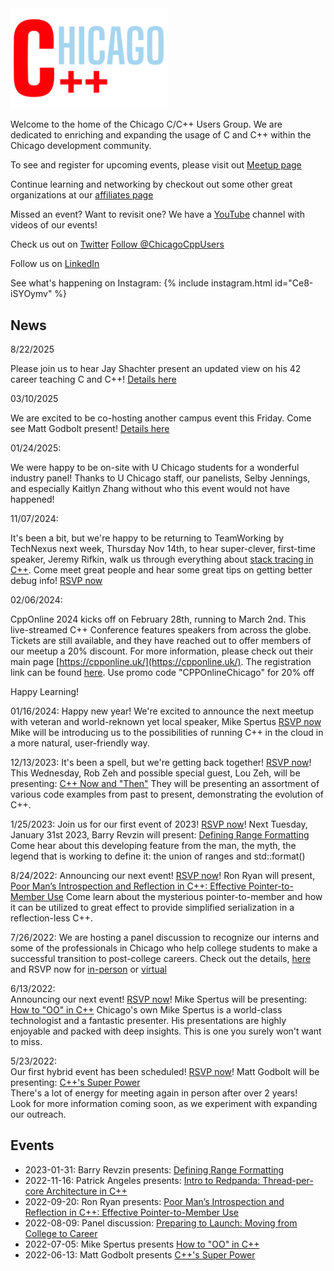 <link rel="apple-touch-icon" sizes="180x180" href="apple-touch-icon.png">
<link rel="icon" type="image/png" sizes="32x32" href="favicon-32x32.png">
<link rel="icon" type="image/png" sizes="16x16" href="favicon-16x16.png">
<link rel="manifest" href="site.webmanifest">
<link rel="mask-icon" href="safari-pinned-tab.svg" color="#5bbad5">
<meta name="msapplication-TileColor" content="#da532c">
<meta name="theme-color" content="#ffffff">

<img src='ChicagoC++.png' width='50%' height='50%'>

Welcome to the home of the Chicago C/C++ Users Group. We are dedicated to enriching and expanding the usage of C and C++ within the Chicago development community.

To see and register for upcoming events, please visit out [Meetup page](https://www.meetup.com/Chicago-C-CPP-Users-Group)

Continue learning and networking by checkout out some other great organizations at our [affiliates page](./affiliates.md)

Missed an event? Want to revisit one? We have a [YouTube](https://www.youtube.com/@chicagocpp/featured) channel with videos of our events!

Check us out on [Twitter](https://twitter.com/ChicagoCppUsers)
<a href="https://twitter.com/ChicagoCppUsers?ref_src=twsrc%5Etfw" class="twitter-follow-button" data-show-count="false">Follow @ChicagoCppUsers</a>

Follow us on [LinkedIn](https://www.linkedin.com/company/chicago-cpp-users/about/)
<script src="https://platform.linkedin.com/in.js" type="text/javascript"> lang: en_US</script>
<script type="IN/FollowCompany" data-id="81519441" data-counter="none"></script>

See what's happening on Instagram:
{% include instagram.html id="Ce8-iSYOymv" %}

## News

8/22/2025

Please join us to hear Jay Shachter present an updated view on his 42 career teaching C and C++! [Details here](events/2025-09.md)

03/10/2025

We are excited to be co-hosting another campus event this Friday. Come see Matt Godbolt present! [Details here](events/2025-03-14.md)


01/24/2025:

We were happy to be on-site with U Chicago students for a wonderful industry panel! Thanks to U Chicago staff, our panelists, Selby Jennings, and especially Kaitlyn Zhang without who this event would not have happened!


11/07/2024:

It's been a bit, but we're happy to be returning to TeamWorking by TechNexus next week, Thursday Nov 14th, to hear super-clever, first-time speaker, Jeremy Rifkin, walk us through everything about [stack tracing in C++](events/2024-11.md).
Come meet great people and hear some great tips on getting better debug info!
[RSVP now](https://www.meetup.com/chicago-c-cpp-users-group/events/304442574/)

02/06/2024:

CppOnline 2024 kicks off on February 28th, running to March 2nd. This live-streamed C++ Conference features speakers from across the globe. Tickets are still available, and they have reached out to offer members of our meetup a 20% discount. 
For more information, please check out their main page [https://cpponline.uk/](https://cpponline.uk/). 
The registration link can be found [here](https://cpponline.uk/registration). 
Use promo code "CPPOnlineChicago" for 20% off

Happy Learning!

01/16/2024:
Happy new year! We're excited to announce the next meetup with veteran and world-reknown yet local speaker, Mike Spertus
[RSVP now](https://www.meetup.com/chicago-c-cpp-users-group/events/298599892/)
Mike will be introducing us to the possibilities of running C++ in the cloud in a more natural, user-friendly way.

12/13/2023:
It's been a spell, but we're getting back together! [RSVP now](https://www.meetup.com/chicago-c-cpp-users-group/events/297786759/)!
This Wednesday, Rob Zeh and possible special guest, Lou Zeh, will be presenting: [C++ Now and "Then"](events/2023-12)
They will be presenting an assortment of various code examples from past to present, demonstrating the evolution of C++.
 
1/25/2023:
Join us for our first event of 2023! [RSVP now](https://www.meetup.com/chicago-c-cpp-users-group/events/291196508/)!
Next Tuesday, January 31st 2023, Barry Revzin will present: [Defining Range Formatting](events/2023-01)
Come hear about this developing feature from the man, the myth, the legend that is working to define it: the union of ranges and std::format()
 
8/24/2022:
Announcing our next event! [RSVP now](https://www.meetup.com/chicago-c-cpp-users-group/events/288020086/)!
Ron Ryan will present, [Poor Man’s Introspection and Reflection in C++: Effective Pointer-to-Member Use](events/2022-09)
Come learn about the mysterious pointer-to-member and how it can be utilized to great effect to provide simplified serialization in a reflection-less C++.

7/26/2022:
We are hosting a panel discussion to recognize our interns and some of the professionals in Chicago who help college students to make a successful transition to post-college careers.
Check out the details, [here](events/2022-08) and RSVP now for [in-person](https://www.meetup.com/chicago-c-cpp-users-group/events/287439990/) or [virtual](https://www.meetup.com/chicago-c-cpp-users-group/events/287440046/)

6/13/2022:  
Announcing our next event! [RSVP now](https://www.meetup.com/Chicago-C-CPP-Users-Group/events/)! Mike Spertus will be presenting: [How to "OO" in C++](events/2022-07)
Chicago's own Mike Spertus is a world-class technologist and a fantastic presenter. His presentations are highly enjoyable and packed with deep insights. This is one you surely won't want to miss.

5/23/2022:  
Our first hybrid event has been scheduled! [RSVP now](https://www.meetup.com/Chicago-C-CPP-Users-Group/events/286101553)! Matt Godbolt will be presenting: [C++'s Super Power](events/2022-06)  
There's a lot of energy for meeting again in person after over 2 years!  
Look for more information coming soon, as we experiment with expanding our outreach.


## Events

* 2023-01-31: Barry Revzin presents: [Defining Range Formatting](events/2023-01)
* 2022-11-16: Patrick Angeles presents: [Intro to Redpanda: Thread-per-core Architecture in C++](events/2022-11)
* 2022-09-20: Ron Ryan presents: [Poor Man’s Introspection and Reflection in C++: Effective Pointer-to-Member Use](events/2022-09)
* 2022-08-09: Panel discussion: [Preparing to Launch: Moving from College to Career](events/2022-08)
* 2022-07-05: Mike Spertus presents [How to "OO" in C++](events/2022-07)
* 2022-06-13: Matt Godbolt presents [C++'s Super Power](events/2022-06)

<script async src="//www.instagram.com/embed.js"></script>
<script async src="https://platform.twitter.com/widgets.js" charset="utf-8"></script>


